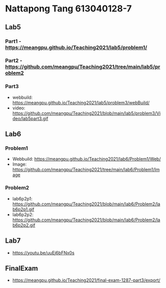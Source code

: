 # Nattapong Tang 613040128-7

## Lab5
### Part1 - https://meangpu.github.io/Teaching2021/lab5/problem1/
### Part2 - https://github.com/meangpu/Teaching2021/tree/main/lab5/problem2
### Part3
- webbuild: https://meangpu.github.io/Teaching2021/lab5/problem3/webBuild/
- video: https://github.com/meangpu/Teaching2021/blob/main/lab5/problem3/Video/lab5part3.gif

## Lab6
### Problem1 
- Webbuild: https://meangpu.github.io/Teaching2021/lab6/Problem1/Web/
- Image: https://github.com/meangpu/Teaching2021/tree/main/lab6/Problem1/Image 
### Problem2
- lab6p2p1: https://github.com/meangpu/Teaching2021/blob/main/lab6/Problem2/lab6p2p1.gif
- lab6p2p2: https://github.com/meangpu/Teaching2021/blob/main/lab6/Problem2/lab6p2p2.gif

## Lab7
- https://youtu.be/uuEj6bFNx0s

## FinalExam
- https://meangpu.github.io/Teaching2021/final-exam-1287-part3/export/ 
